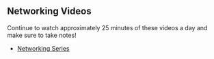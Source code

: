 ## Networking Videos

Continue to watch approximately 25 minutes of these videos a day and make sure to take notes!


* [Networking Series](https://www.youtube.com/playlist?list=PLowKtXNTBypH19whXTVoG3oKSuOcw_XeW)